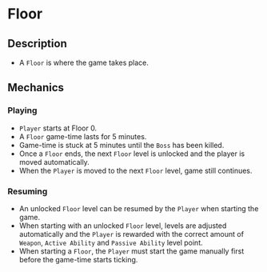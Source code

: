 # Floor

## Description

- A `Floor` is where the game takes place.

## Mechanics

### Playing

- `Player` starts at Floor 0.
- A `Floor` game-time lasts for 5 minutes.
- Game-time is stuck at 5 minutes until the `Boss` has been killed.
- Once a `Floor` ends, the next `Floor` level is unlocked and the player is moved automatically.
- When the `Player` is moved to the next `Floor` level, game still continues.

### Resuming

- An unlocked `Floor` level can be resumed by the `Player` when starting the game.
- When starting with an unlocked `Floor` level, levels are adjusted automatically and the `Player` is rewarded with the correct amount of `Weapon`, `Active Ability` and `Passive Ability` level point.
- When starting a `Floor`, the `Player` must start the game manually first before the game-time starts ticking.

